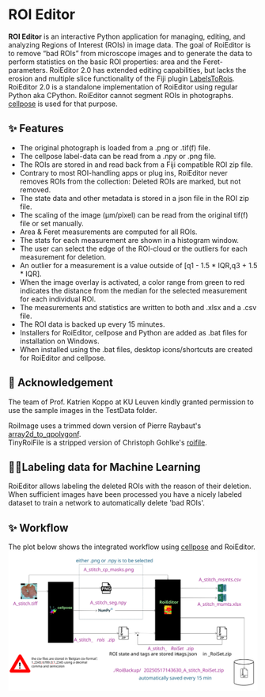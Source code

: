 # ROI Editor

**ROI Editor** is an interactive Python application for managing, editing, and analyzing Regions of Interest (ROIs) in image data.
The goal of RoiEditor is to remove “bad ROIs” from microscope images and to generate the data to perform statistics on the basic ROI properties: area and the Feret-parameters.
RoiEditor 2.0 has extended editing capabilities, but lacks the erosion and multiple slice functionality of the Fiji plugin [LabelsToRois](https://labelstorois.github.io/). RoiEditor 2.0 is a standalone implementation of RoiEditor using regular Python aka CPython.
RoiEditor cannot segment ROIs in photographs. [cellpose](https://www.cellpose.org/) is used for that purpose.


## ✨ Features
- The original photograph is loaded from a .png or .tif(f) file.
- The cellpose label-data can be read from a .npy or .png file.
- The ROIs are stored in and read back from a Fiji compatible ROI zip file.
- Contrary to most ROI-handling apps or plug ins, RoiEditor never removes ROIs from the collection:
  Deleted ROIs are marked, but not removed.
- The state data and other metadata is stored in a json file in the ROI zip file.
- The scaling of the image (μm/pixel) can be read from the original tif(f) file or set manually.
- Area & Feret measurements are computed for all ROIs.
- The stats for each measurement are shown in a histogram window.
- The user can select the edge of the ROI-cloud or the outliers for each measurement for deletion.
- An outlier for a measurement is a value outside of [q1 - 1.5 * IQR,q3 + 1.5 * IQR].
- When the image overlay is activated, a color range from green to red indicates the distance from the median for the selected measurement for each individual ROI.
- The measurements and statistics are written to both and .xlsx and a .csv file.
- The ROI data is backed up every 15 minutes.
- Installers for RoiEditor, cellpose and Python are added as .bat files for installation on Windows.
- When installed using the .bat files, desktop icons/shortcuts are created for RoiEditor and cellpose.

## 🙏 Acknowledgement
The team of Prof. Katrien Koppo at KU Leuven kindly granted permission to use the sample images in the TestData folder.

RoiImage uses a trimmed down version of Pierre Raybaut's [array2d_to_qpolygonf](https://github.com/PlotPyStack/PythonQwt/blob/master/qwt/plot_curve.py#L63).<br>
TinyRoiFile is a stripped version of Christoph Gohlke's [roifile](https://pypi.org/project/roifile/).

## 🤖🧠Labeling data for Machine Learning
RoiEditor allows labeling the deleted ROIs with the reason of their deletion. When sufficient images have been processed you have a nicely labeled dataset to train a network to automatically delete 'bad ROIs'.

## ✨ Workflow
The plot below shows the integrated workflow using [cellpose](https://www.cellpose.org/) and RoiEditor.<br>
<img src=".\assets\RoiEditorWorkflow.svg" alt="cellpose and RoiEditor integrated workflow" width="600"/>
